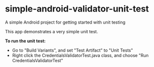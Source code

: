 # simple-android-validator-unit-test
A simple Android project for getting started with unit testing

This app demonstrates a very simple unit test.

<b>To run the unit test:</b>
- Go to "Build Variants", and set "Test Artifact" to "Unit Tests"
- Right click the CredentialsValidatorTest.java class, and choose "Run CredentialsValidatorTest"
